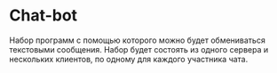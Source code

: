 # Chat-bot
Набор программ с помощью которого можно будет обмениваться текстовыми сообщения.
Набор будет состоять из одного сервера и нескольких клиентов, по одному для каждого участника чата.
